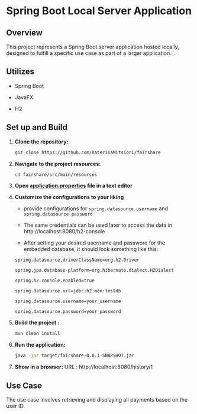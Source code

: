 
# Spring Boot Local Server Application



## Overview



This project represents a Spring Boot server application hosted locally, designed to fulfill a specific use case as part of a larger application.


## Utilizes


- Spring Boot

- JavaFX

- H2


## Set up and Build

1. **Clone the repository:**

    ```bash
    git clone https://github.com/KaterinaMitsioni/fairshare
    ```


2. **Navigate to the project resources:**

    ```bash
    cd fairshare/src/main/resources
    ```




2. **Open [application.properties](gui/src/main/resources/application.properties) file in a text editor**



4. **Customize the configurations to your liking**

	- provide configurations for
	  `spring.datasource.username`
	  and
	   `spring.datasource.password`
	- The same credentials can be used later to access the data in http://localhost:8080/h2-console

	- After setting your desired username and password for the embedded database, it should look something like this:


	```
	spring.datasource.driverClassName=org.h2.Driver

	spring.jpa.database-platform=org.hibernate.dialect.H2Dialect

	spring.h2.console.enabled=true

	spring.datasource.url=jdbc:h2:mem:testdb

	spring.datasource.username=your_username

	spring.datasource.password=your_password
	```
3. **Build the project :**

    ```bash
    mvn clean install
    ```

4. **Run the application:**

    ```bash
    java -jar target/fairshare-0.0.1-SNAPSHOT.jar
    ```

5. **Show in a browser:**
	URL : http://localhost:8080/history/1


## Use Case


The use case involves retrieving and displaying all payments based on the user ID.

